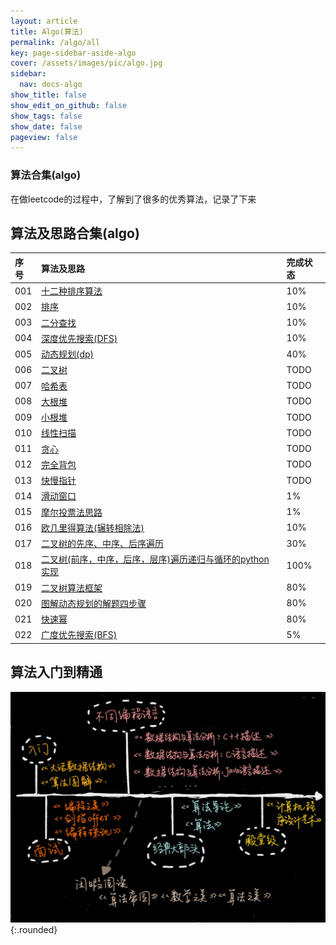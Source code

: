 ```yaml
---
layout: article
title: Algo(算法)
permalink: /algo/all
key: page-sidebar-aside-algo
cover: /assets/images/pic/algo.jpg
sidebar:
  nav: docs-algo
show_title: false
show_edit_on_github: false
show_tags: false
show_date: false
pageview: false
---
```

<style>
  .hero-example p {
    margin: .5rem 0;
  }
  .hero-example--height {
    height: 500px;
  }
  .hero-fill-example {
    background-color: #ccc;
  }
  .hero-fill-example--dark {
    background-color: #123;
  }
  .hero-bg-image-example {
    background-image: url("/docs/assets/images/cover1.jpg");
  }
  .hero-bg-image-example--linear-gradient {
    background-image: linear-gradient(135deg, rgba(255, 69, 0, .5), rgba(255, 197, 0, .2)), url("/docs/assets/images/cover1.jpg");
  }
</style>

<div class="hero hero-example hero--dark hero-bg-image-example my-3">
  <div class="hero__content">
    <h3>算法合集(algo)</h3>
    <p>在做leetcode的过程中，了解到了很多的优秀算法，记录了下来</p>
  </div>
</div>


## 算法及思路合集(algo)

|序号| 算法及思路 | 完成状态   |
| :-----| :-----| :-----|
|001| [十二种排序算法](/algo/2020/0331/011) |   10%       |
|002| [排序](/alog/2020/0421/001)  |     10%     |
|003| [二分查找](/alog/2020/0422/002)  |     10%      |
|004| [深度优先搜索(DFS)](/alog/2020/0423/003)  |    10%      |
|005| [动态规划(dp)](/alog/2020/0427/004) |   40%      |
|006| [二叉树](/alog/2020/0430/001) |    TODO     |
|007| [哈希表](/alog/2020/0430/002) |    TODO     |
|008| [大根堆](/alog/2020/0430/003) |    TODO     |
|009| [小根堆](/alog/2020/0430/004) |    TODO     |
|010| [线性扫描](/alog/2020/0430/006) |   TODO      |
|011| [贪心](/algo/2020/0430/006) |     TODO    |
|012| [完全背包](/alog/2020/0426/004) |     TODO    |
|013| [快慢指针](/algo/2020/0430/007) |     TODO    |
|014| [滑动窗口](/algo/2020/0502/007) |     1%    |
|015| [摩尔投票法思路](/algo/2020/0502/008) |     1%    |
|016| [欧几里得算法(辗转相除法)](/algo/2020/0429/001) |     10%    |
|017| [二叉树的先序、中序、后序遍历](/algo/2020/0505/008) |     30%    |
|018| [二叉树(前序，中序，后序，层序)遍历递归与循环的python实现](/algo/2020/0505/009) |     100%    |
|019| [二叉树算法框架](/algo/2020/0508/003) |     80%    |
|020| [图解动态规划的解题四步骤](/alog/2020/0509/004) |     80%    |
|021| [快速幂](/alog/2020/0512/004) |     80%    |
|022| [广度优先搜索(BFS)](/alog/2020/0513/003) |     5%    |


## 算法入门到精通
![pic](/assets/images/algo/0520/WechatIMG13965.png){:.rounded}
